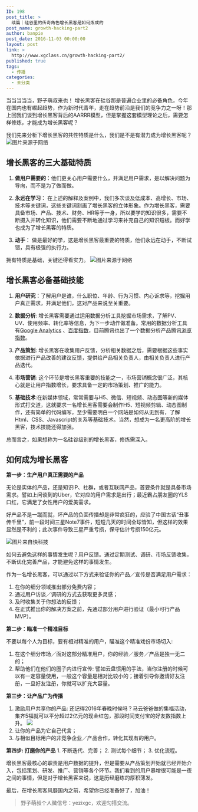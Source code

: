 ```yaml
---
ID: 198
post_title: >
  续篇｜硅谷里的传奇角色增长黑客是如何炼成的
post_name: growth-hacking-part2
author: banpie
post_date: 2016-11-03 00:00:00
layout: post
link: >
  http://www.xgclass.cn/growth-hacking-part2/
published: true
tags:
  - 传播
categories:
  - 未分类
---
```

当当当当当，野子萌叔来也！ 增长黑客在硅谷那是普遍企业里的必备角色，今年在国内也有崛起趋势，作为新时代青年，走在趋势前沿是我们的竞争力之一呀！那上回我们谈到增长黑客背后的AARRR模型，但是掌握这套模型理论之后，需要怎样修炼，才能成为增长黑客呢？

我们先来分析下增长黑客的共性特质是什么，我们是不是有潜力成为增长黑客呢？ ![图片来源于网络][1]

## 增长黑客的三大基础特质

1.  **做用户需要的**：他们更关心用户需要什么，并满足用户需求，是以解决问题为导向，而不是为了做而做。

2.  **永远在学习**： 在上述的解释及案例中，我们多次谈及低成本、高增长、市场、技术等关键词，这些关键词刻画了增长黑客的立体形象。作为增长黑客，需要具备市场、产品、技术、财务、HR等于一身，所以要学的知识很多，需要不断摄入并转化知识，他们需要不断地通过学习来补充自己的知识短板。而好学也成为了增长黑客的特质。

3.  **动手**： 做是最好的学，这是增长黑客最重要的特质，他们永远在动手，不断试错，具有极强的执行力。

拥有特质是基础，关键还得看实力。 ![图片来源于网络][2]

## 增长黑客必备基础技能

1.  **用户研究**：了解用户是谁，什么职位、年龄、行为习惯、内心诉求等，挖掘用户真正需求，并满足他们，这对产品来说至关重要。

2.  **数据分析**: 增长黑客需要通过运用数据分析工具挖掘市场需求，了解PV、UV、使用频率、转化率等信息，为下一步动作做准备。常用的数据分析工具有[Google Analytics][3]​ 、[百度指数][4]，目前腾讯也出了一个数据分析产品腾讯[浏览指数][5]。

3.  **产品策划**: 增长黑客在收集用户反馈，分析相关数据之后，需要根据这些事实依据进行产品改善的建议反馈，提供给产品相关负责人，由相关负责人进行产品迭代。

4.  **市场营销**: 这个环节是增长黑客重要的技能之一，市场营销概念很广泛，其核心就是让用户指数增长，要求具备一定的市场策划、推广的能力。

5.  **基础技术**:在新媒体领域，常常需要与H5、微信、短视频、动态图等新的媒体形式打交道，这就要求一名增长黑客需要会制作H5、短视频剪辑、动态图制作，还有简单的代码编写，至少需要明白一个网站是如何从无到有，了解Html、CSS、Javascript的关系等基础技术。当然，想成为一名更高阶的增长黑客，技术技能还得加强。

总而言之，如果想称为一名硅谷级别的增长黑客，修炼需深入。

## 如何成为增长黑客

**第一步：生产用户真正需要的产品**

无论是实体的产品，还是知识IP、社群，或者互联网产品，首要条件就是具备市场需求。譬如上问谈到的Uber，它对应的用户需求是出行；最近霸占朋友圈的YLS口红，它满足了女性用户的爱美需求。

好产品不是一蹴而就，坏产品的负面传播却是非常疯狂的，应验了中国古话“丑事传千里”，前一段时间三星Note7事件，短短几天的时间全球皆知，但这样的效果显然是不利的；此次事件导致三星严重亏损，保守估计亏损150亿元。

![图片来自快科技][6]

如何去避免这样的事情发生呢？用户反馈。通过定期测试、调研、市场反馈收集，不断优化完善产品，才能避免这样的事情发生。

作为一名增长黑客，可以通过以下方式来验证你的产品／宣传是否满足用户需求：

1.  在你的细分领域推出部分免费内容；
2.  通过用户访谈／调研的方式去获取更多灵感；
3.  及时收集关于你想法的反馈；
4.  在正式推出你的解决方案之前，先通过部分用户进行验证（最小可行产品MVP）。

**第二步：瞄准一个精准目标**

不要以每个人为目标，要有相对精准的用户，瞄准这个精准戏份市场切入:

1.  在这个细分市场／面对这部分精准用户，你的经验／服务／产品是独一无二的；
2.  帮助他们在他们的圈子内进行宣传: 譬如云盘惯用的手法，当你注册的时候可以有一定容量使用，一般这个容量是相对比较小的；接着引导你邀请好友注册，一旦好友注册，你就可以扩充大容量。

**第三步：让产品广为传播**

1.  激励用户共享你的产品: 还记得2016年春晚时候吗？马云爸爸做的集福活动，集齐5福就可以平分超过2亿元的现金红包，那段时间支付宝的好友数指数上升。 ![][7]
2.  让你的产品为它自己代言；
3.  与相似目标用户的非竞争企业／产品合作，转化其现有的用户。

**第四步: 打磨你的产品** 1. 不断迭代、完善； 2. 测试每个细节； 3. 优化流程。

增长黑客最核心的职责是用户数据的提升，但是需要从产品策划开始就已经开始介入，包括策划、研发、推广、营销等各个环节。我们看到的用户暴增很可能是一夜之间的事情，但是对于增长黑客来说，这是历经磨练的厚积薄发。

最后，在增长黑客风靡国内之前，希望你已经准备好了，加油！

> 野子萌叔个人微信号：yezixgc，欢迎勾搭交流。

 [1]: http://obfe8r4sl.bkt.clouddn.com/growth-hacker5.jpg
 [2]: http://obfe8r4sl.bkt.clouddn.com/growth-hacker.jpg
 [3]: https://analytics.google.com/
 [4]: http://index.baidu.com/
 [5]: http://tbi.tencent.com/
 [6]: http://p1.bqimg.com/567571/9210c10d509ae2db.jpg
 [7]: http://obfe8r4sl.bkt.clouddn.com/%E6%9C%AA%E6%A0%87%E9%A2%98-1.jpg